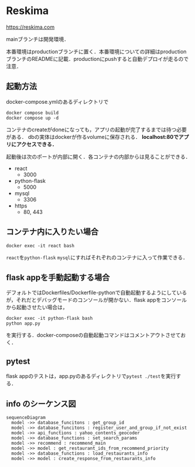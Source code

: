 # Reskima
https://reskima.com

mainブランチは開発環境．

本番環境はproductionブランチに置く．本番環境についての詳細はproductionブランチのREADMEに記載．productionにpushすると自動デプロイが走るので注意．

## 起動方法
docker-compose.ymlのあるディレクトリで

```
docker compose build
docker compose up -d
```
コンテナのcreateがdoneになっても，アプリの起動が完了するまでは待つ必要がある．
dbの実体はdockerが作るvolumeに保存される．
**localhost:80でアプリにアクセスできる．**

起動後は次のポートが内部に開く．各コンテナの内部からは見ることができる．
- react 
  - 3000
- python-flask
  - 5000
- mysql
  - 3306
- https
  - 80, 443

## コンテナ内に入りたい場合
```
docker exec -it react bash
```
`react`を`python-flask` `mysql`にすればそれぞれのコンテナに入って作業できる．

## flask appを手動起動する場合
デフォルトではDockerfiles/Dockerfile-pythonで自動起動するようにしているが，それだとデバッグモードのコンソールが開かない．flask appをコンソールから起動させたい場合は，

```
docker exec -it python-flask bash
python app.py
```
を実行する．docker-composeの自動起動コマンドはコメントアウトさせておく．

## pytest
flask appのテストは，app.pyのあるディレクトリで`pytest ./test`を実行する．




## info のシーケンス図
```mermaid
sequenceDiagram
  model ->> database_funcitons : get_group_id
  model ->> database_funcitons : register_user_and_group_if_not_exist
  model ->> api_functions : yahoo_contents_geocoder
  model ->> database_functions : set_search_params
  model ->> recommend : recommend_main
  model ->> model : get_restaurant_ids_from_recommend_priority
  model ->> database_functions : load_restaurants_info
  model ->> model : create_response_from_restaurants_info
```
